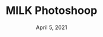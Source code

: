 ---
layout: project
title: MILK Photoshoop
date: April 5, 2021
desc: A photoshoot for the MILK studio using triangular packing tubes.
category: rendering , design
#cta:
  #title: Google Me!
  #url: https://www.google.com/search?q=grace
thumb: /images/portfolio/mlk1.jpg
images:
  - image:
    url: /images/portfolio/mlk1.jpg
    desc: View 1
    url: /images/portfolio/mlk2.jpg
    desc: View 2
    url: /images/portfolio/mlk3.jpg
    desc: View 3
---